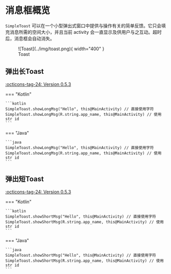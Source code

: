 # 消息框概览

`SimpleToast` 可以在一个小型弹出式窗口中提供与操作有关的简单反馈。它只会填充消息所需的空间大小，并且当前 activity 会一直显示及供用户与之互动。超时后，消息框会自动消失。

<figure markdown>
  ![Toast](../img/toast.png){ width="400" }
  <figcaption>Toast</figcaption>
</figure>

## 弹出长Toast

[:octicons-tag-24: Version 0.5.3](https://ave.entropy2020.cn/version/tools/#053)

=== "Kotlin"

    ```kotlin
    SimpleToast.showLongMsg("Hello", this@MainActivity) // 直接使用字符
    SimpleToast.showLongMsg(R.string.app_name, this@MainActivity) // 使用str id
    ```

=== "Java"

    ```java
    SimpleToast.showLongMsg("Hello", this@MainActivity) // 直接使用字符
    SimpleToast.showLongMsg(R.string.app_name, this@MainActivity) // 使用str id
    ```

## 弹出短Toast

[:octicons-tag-24: Version 0.5.3](https://ave.entropy2020.cn/version/tools/#053)

=== "Kotlin"

    ```kotlin
    SimpleToast.showShortMsg("Hello", this@MainActivity) // 直接使用字符
    SimpleToast.showShortMsg(R.string.app_name, this@MainActivity) // 使用str id
    ```

=== "Java"

    ```java
    SimpleToast.showShortMsg("Hello", this@MainActivity) // 直接使用字符
    SimpleToast.showShortMsg(R.string.app_name, this@MainActivity) // 使用str id
    ```
